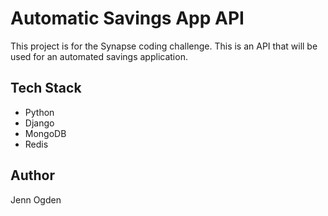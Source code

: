 # Automatic Savings App API
This project is for the Synapse coding challenge. This is an API that will be used for an automated savings application. 

## Tech Stack
* Python
* Django
* MongoDB
* Redis


## Author
Jenn Ogden
